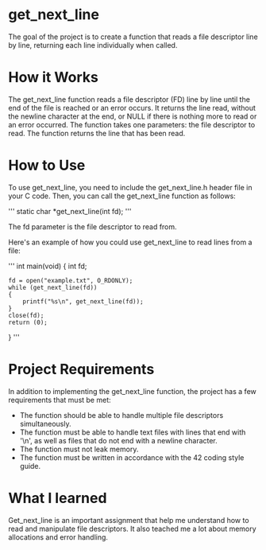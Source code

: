 # get_next_line

The goal of the project is to create a function that reads a file descriptor line by line, returning each line individually when called.

# How it Works

The get_next_line function reads a file descriptor (FD) line by line until the end of the file is reached or an error occurs. It returns the line read, without the newline character at the end, or NULL if there is nothing more to read or an error occurred.
The function takes one parameters: the file descriptor to read.
The function returns the line that has been read.

# How to Use

To use get_next_line, you need to include the get_next_line.h header file in your C code. Then, you can call the get_next_line function as follows:

'''
static char     *get_next_line(int fd);
'''

The fd parameter is the file descriptor to read from.

Here's an example of how you could use get_next_line to read lines from a file:

'''
int main(void)
{
    int fd;

    fd = open("example.txt", O_RDONLY);
    while (get_next_line(fd))
    {
        printf("%s\n", get_next_line(fd));
    }
    close(fd);
    return (0);
}
'''

# Project Requirements

In addition to implementing the get_next_line function, the project has a few requirements that must be met:

* The function should be able to handle multiple file descriptors simultaneously.
* The function must be able to handle text files with lines that end with '\n', as well as files that do not end with a newline character.
* The function must not leak memory.
* The function must be written in accordance with the 42 coding style guide.

# What I learned

Get_next_line is an important assignment that help me understand how to read and manipulate file descriptors. It also teached me a lot about memory allocations and error handling.
